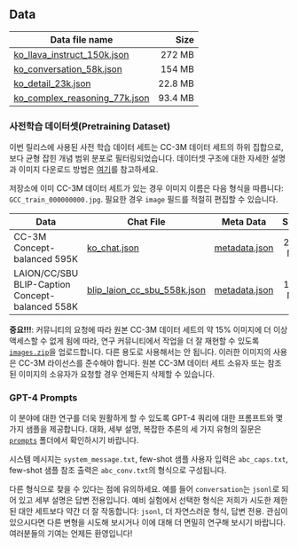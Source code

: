 ## Data

| Data file name | Size |
| --- | ---: |
| [ko_llava_instruct_150k.json](https://huggingface.co/datasets/tabtoyou/KoLLaVA-Instruct-150k/blob/main/ko_llava_instruct_150k.json) | 272 MB |
| [ko_conversation_58k.json](https://huggingface.co/datasets/tabtoyou/KoLLaVA-Instruct-150k/blob/main/ko_conversation_58k.json) | 154 MB |
| [ko_detail_23k.json](https://huggingface.co/datasets/tabtoyou/KoLLaVA-Instruct-150k/blob/main/ko_detail_23k.json) | 22.8 MB |
| [ko_complex_reasoning_77k.json](https://huggingface.co/datasets/tabtoyou/KoLLaVA-Instruct-150k/blob/main/ko_complex_reasoning_77k.json) | 93.4 MB |

### 사전학습 데이터셋(Pretraining Dataset)
이번 릴리스에 사용된 사전 학습 데이터 세트는 CC-3M 데이터 세트의 하위 집합으로, 보다 균형 잡힌 개념 범위 분포로 필터링되었습니다. 데이터셋 구조에 대한 자세한 설명과 이미지 다운로드 방법은 [여기](https://huggingface.co/datasets/tabtoyou/KoLLaVA-CC3M-Pretrain-595K)를 참고하세요.

저장소에 이미 CC-3M 데이터 세트가 있는 경우 이미지 이름은 다음 형식을 따릅니다: `GCC_train_000000000.jpg`.  필요한 경우 `image` 필드를 적절히 편집할 수 있습니다.

| Data | Chat File | Meta Data | Size |
| --- |  --- |  --- | ---: |
| CC-3M Concept-balanced 595K | [ko_chat.json](https://huggingface.co/datasets/tabtoyou/KoLLaVA-CC3M-Pretrain-595K/blob/main/ko_chat.json) | [metadata.json](#) | 229 MB
| LAION/CC/SBU BLIP-Caption Concept-balanced 558K | [blip_laion_cc_sbu_558k.json](https://huggingface.co/datasets/liuhaotian/LLaVA-Pretrain/blob/main/blip_laion_cc_sbu_558k.json) | [metadata.json](#) | 181 MB

**중요!!!**: 커뮤니티의 요청에 따라 원본 CC-3M 데이터 세트의 약 15% 이미지에 더 이상 액세스할 수 없게 됨에 따라, 연구 커뮤니티에서 작업을 더 잘 재현할 수 있도록 [`images.zip`](https://huggingface.co/datasets/tabtoyou/KoLLaVA-CC3M-Pretrain-595K/blob/main/images.zip)을 업로드합니다. 다른 용도로 사용해서는 안 됩니다. 이러한 이미지의 사용은 CC-3M 라이선스를 준수해야 합니다. 원본 CC-3M 데이터 세트 소유자 또는 참조된 이미지의 소유자가 요청할 경우 언제든지 삭제할 수 있습니다.

### GPT-4 Prompts

이 분야에 대한 연구를 더욱 원활하게 할 수 있도록 GPT-4 쿼리에 대한 프롬프트와 몇 가지 샘플을 제공합니다. 대화, 세부 설명, 복잡한 추론의 세 가지 유형의 질문은 [`prompts`](https://github.com/haotian-liu/LLaVA/tree/main/playground/data/prompts) 폴더에서 확인하시기 바랍니다.

시스템 메시지는 `system_message.txt`, few-shot 샘플 사용자 입력은 `abc_caps.txt`, few-shot 샘플 참조 출력은 `abc_conv.txt`의 형식으로 구성됩니다.

다른 형식으로 찾을 수 있다는 점에 유의하세요. 예를 들어 `conversation`는 `jsonl`로 되어 있고 세부 설명은 답변 전용입니다. 예비 실험에서 선택한 형식은 저희가 시도한 제한된 대안 세트보다 약간 더 잘 작동합니다: `jsonl`, 더 자연스러운 형식, 답변 전용. 관심이 있으시다면 다른 변형을 시도해 보시거나 이에 대해 더 면밀히 연구해 보시기 바랍니다. 여러분들의 기여는 언제든 환영입니다!
